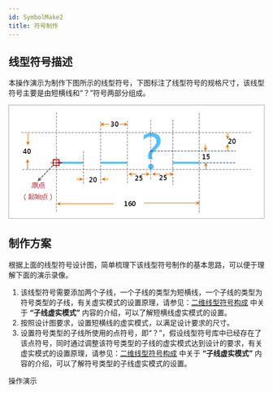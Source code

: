 ```yaml
---
id: SymbolMake2
title: 符号制作
---
```

## 线型符号描述

本操作演示为制作下图所示的线型符号，下图标注了线型符号的规格尺寸，该线型符号主要是由短横线和“？”符号两部分组成。

![](img/SymbolMake2.png)  

  
## 制作方案

根据上面的线型符号设计图，简单梳理下该线型符号制作的基本思路，可以便于理解下面的演示录像。

1. 该线型符号需要添加两个子线，一个子线的类型为短横线，一个子线的类型为符号类型的子线，有关虚实模式的设置原理，请参见：[二维线型符号构成](SymLineEditor0.html) 中关于 **“子线虚实模式”** 内容的介绍，可以了解短横线虚实模式的设置。
2. 按照设计图要求，设置短横线的虚实模式，以满足设计要求的尺寸。
3. 设置符号类型的子线所使用的点符号，即“？”，假设线型符号库中已经存在了该点符号，同时通过调整该符号类型的子线的虚实模式达到设计的要求，有关虚实模式的设置原理，请参见：[二维线型符号构成](SymLineEditor0.html) 中关于 **“子线虚实模式”** 内容的介绍，可以了解符号类型的子线虚实模式的设置。

操作演示 
